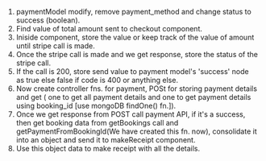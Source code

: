 1. paymentModel modify, remove payment_method and change status to success (boolean).
2. Find value of total amount sent to checkout component.
3. Iniside component, store the value or keep track of the value of amount until stripe call is made.
4. Once the stripe call is made and we get response, store the status of the stripe call.
5. If the call is 200, store send value to payment model's 'success' node as true else false if code is 400 or anything else.
6. Now create controller fns. for payment, POSt for storing payment details and get ( one to get all payment details and one to get payment details using booking_id [use mongoDB findOne() fn.]).
7. Once we get response from POST call payment API, if it's a success, then get booking data from getBookings call and getPaymentFromBookingId(We have created this fn. now), consolidate it into an object and send it to makeReceipt component.
8. Use this object data to make receipt with all the details.